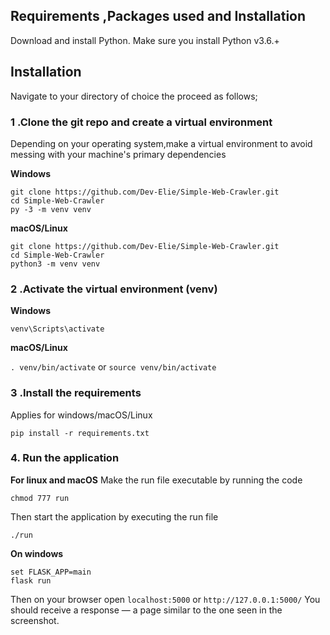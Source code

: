 ## Requirements ,Packages used and Installation
Download and install Python. Make sure you install Python v3.6.+
 
## Installation
          
Navigate to your directory of choice the proceed as follows;<br>
          
### 1 .Clone the git repo and create a virtual environment 
          
Depending on your operating system,make a virtual environment to avoid messing with your machine's primary dependencies
          
**Windows**
          
```
git clone https://github.com/Dev-Elie/Simple-Web-Crawler.git
cd Simple-Web-Crawler
py -3 -m venv venv
```
          
**macOS/Linux**
          
```
git clone https://github.com/Dev-Elie/Simple-Web-Crawler.git
cd Simple-Web-Crawler
python3 -m venv venv
```

### 2 .Activate the virtual environment (venv)
          
**Windows** 

```venv\Scripts\activate```
          
**macOS/Linux**

```. venv/bin/activate```
or
```source venv/bin/activate```

### 3 .Install the requirements

Applies for windows/macOS/Linux

```pip install -r requirements.txt```

### 4. Run the application 

**For linux and macOS**
Make the run file executable by running the code

```chmod 777 run```

Then start the application by executing the run file

```./run```

**On windows**
```
set FLASK_APP=main
flask run
```
Then on your browser open `localhost:5000` or `http://127.0.0.1:5000/`
You should receive a response — a page similar to the one seen in the screenshot.
